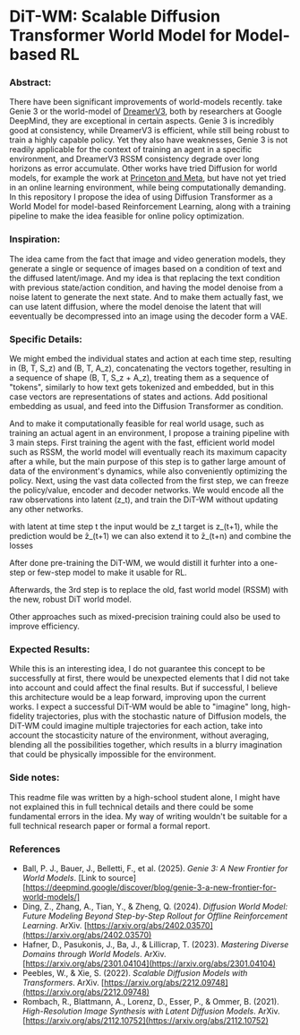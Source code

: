 # DiT-WM: Scalable Diffusion Transformer World Model for Model-based RL

### Abstract:
There have been significant improvements of world-models recently. take Genie 3 or the world-model of [DreamerV3](https://arxiv.org/pdf/2301.04104), both by researchers at Google DeepMind, they are exceptional in certain aspects. Genie 3 is incredibly good at consistency, while DreamerV3 is efficient, while still being robust to train a highly capable policy. Yet they also have weaknesses, Genie 3 is not readily applicable for the context of training an agent in a specific environment, and DreamerV3 RSSM consistency degrade over long horizons as error accumulate. Other works have tried Diffusion for world models, for example the work at [Princeton and Meta](https://arxiv.org/pdf/2402.03570), but have not yet tried in an online learning environment, while being computationally demanding. In this repository I propose the idea of using Diffusion Transformer as a World Model for model-based Reinforcement Learning, along with a training pipeline to make the idea feasible for online policy optimization.

### Inspiration:
The idea came from the fact that image and video generation models, they generate a single or sequence of images based on a condition of text and the diffused latent/image. And my idea is that replacing the text condition with previous state/action condition, and having the model denoise from a noise latent to generate the next state. And to make them actually fast, we can use latent diffusion, where the model denoise the latent that will eeventually be decompressed into an image using the decoder form a VAE.

### Specific Details:
We might embed the individual states and action at each time step, resulting in (B, T, S_z) and (B, T, A_z), concatenating the vectors together, resulting in a sequence of shape (B, T, S_z + A_z), treating them as a sequence of "tokens", similarly to how text gets tokenized and embedded, but in this case vectors are representations of states and actions. Add positional embedding as usual, and feed into the Diffusion Transformer as condition.

And to make it computationally feasible for real world usage, such as training an actual agent in an environment, I propose a training pipeline with 3 main steps. First training the agent with the fast, efficient world model such as RSSM, the world model will eventually reach its maximum capacity after a while, but the main purpose of this step is to gather large amount of data of the environment's dynamics, while also conveniently optimizing the policy. Next, using the vast data collected from the first step, we can freeze the policy/value, encoder and decoder networks. We would encode all the raw observations into latent (z_t), and train the DiT-WM without updating any other networks.

with latent at time step t
the input would be z_t
target is z_(t+1), while the prediction would be z̄_(t+1)
we can also extend it to z̄_(t+n) and combine the losses

After done pre-training the DiT-WM, we would distill it furhter into a one-step or few-step model to make it usable for RL.

Afterwards, the 3rd step is to replace the old, fast world model (RSSM) with the new, robust DiT world model.

Other approaches such as mixed-precision training could also be used to improve efficiency.

### Expected Results:
While this is an interesting idea, I do not guarantee this concept to be successfully at first, there would be unexpected elements that I did not take into account and could affect the final results. But if successful, I believe this architecture would be a leap forward, improving upon the current works. I expect a successful DiT-WM would be able to "imagine" long, high-fidelity trajectories, plus with the stochastic nature of Diffusion models, the DiT-WM could imagine multiple trajectories for each action, take into account the stocasticity nature of the environment, without averaging, blending all the possibilities together, which results in a blurry imagination that could be physically impossible for the environment.

### Side notes:
This readme file was written by a high-school student alone, I might have not explained this in full technical details and there could be some fundamental errors in the idea. My way of writing wouldn't be suitable for a full technical research paper or formal a formal report.

### References
-   Ball, P. J., Bauer, J., Belletti, F., et al. (2025). *Genie 3: A New Frontier for World Models*.
    [Link to source][https://deepmind.google/discover/blog/genie-3-a-new-frontier-for-world-models/]
-   Ding, Z., Zhang, A., Tian, Y., & Zheng, Q. (2024). *Diffusion World Model: Future Modeling Beyond Step-by-Step Rollout for Offline Reinforcement Learning*. ArXiv.
    [https://arxiv.org/abs/2402.03570](https://arxiv.org/abs/2402.03570)
-   Hafner, D., Pasukonis, J., Ba, J., & Lillicrap, T. (2023). *Mastering Diverse Domains through World Models*. ArXiv.
    [https://arxiv.org/abs/2301.04104](https://arxiv.org/abs/2301.04104)
-   Peebles, W., & Xie, S. (2022). *Scalable Diffusion Models with Transformers*. ArXiv.
    [https://arxiv.org/abs/2212.09748](https://arxiv.org/abs/2212.09748)
-   Rombach, R., Blattmann, A., Lorenz, D., Esser, P., & Ommer, B. (2021). *High-Resolution Image Synthesis with Latent Diffusion Models*. ArXiv.
    [https://arxiv.org/abs/2112.10752](https://arxiv.org/abs/2112.10752)



